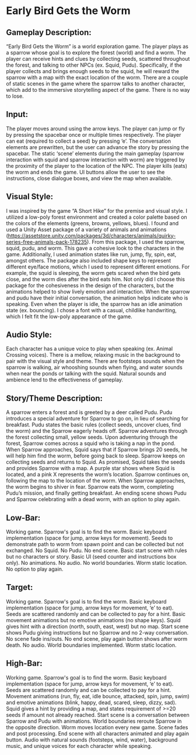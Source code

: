 # Early Bird Gets the Worm

## Gameplay Description:

“Early Bird Gets the Worm” is a world exploration game. The player plays as a sparrow whose goal is to explore the forest (world) and find a worm. The player can receive hints and clues by collecting seeds, scattered throughout the forest, and talking to other NPCs (ex. Squid, Pudu). Specifically, if the player collects and brings enough seeds to the squid, he will reward the sparrow with a map with the exact location of the worm. There are a couple of static scenes in the game where the sparrow talks to another character, which add to the immersive storytelling aspect of the game. There is no way to lose. 

## Input:

The player moves around using the arrow keys. The player can jump or fly by pressing the spacebar once or multiple times respectively. The player can eat (required to collect a seed) by pressing ‘e’. The conversation elements are prewritten, but the user can advance the story by pressing the spacebar. The static ‘scene’ elements during the main gameplay (sparrow interaction with squid and sparrow interaction with worm) are triggered by the proximity of the player to the location of the NPC. The player kills (eats) the worm and ends the game. UI buttons allow the user to see the instructions, close dialogue boxes, and view the map when available.

## Visual Style:

I was inspired by the game “A Short Hike” for the premise and visual style. I utilized a low-poly forest environment and created a color palette based on the colors of the elements (greens, browns, yellows, blues). I found and used a Unity Asset package of a variety of animals and animations (https://assetstore.unity.com/packages/3d/characters/animals/quirky-series-free-animals-pack-178235). From this package, I used the sparrow, squid, pudu, and worm. This gave a cohesive look to the characters in the game. Additionally, I used animation states like run, jump, fly, spin, eat, amongst others. The package also included shape keys to represent different eye/face motions, which I used to represent different emotions. For example, the squid is sleeping, the worm gets scared when the bird gets close, and the worm dies after the bird eats him. Not only did I choose this package for the cohesiveness in the design of the characters, but the animations helped to show lively emotion and interaction. When the sparrow and pudu have their initial conversation, the animation helps indicate who is speaking. Even when the player is idle, the sparrow has an idle animation state (ex. bouncing). I chose a font with a casual, childlike handwriting, which I felt fit the low-poly appearance of the game.

## Audio Style:

Each character has a unique voice to play when speaking (ex. Animal Crossing voices). There is a mellow, relaxing music in the background to pair with the visual style and theme. There are footsteps sounds when the sparrow is walking, air whooshing sounds when flying, and water sounds when near the ponds or talking with the squid. Natural sounds and ambience lend to the effectiveness of gameplay.

## Story/Theme Description: 

A sparrow enters a forest and is greeted by a deer called Pudu. Pudu introduces a special adventure for Sparrow to go on, in lieu of searching for breakfast. Pudu states the basic rules (collect seeds, uncover clues, find the worm) and the Sparrow eagerly heads off.
Sparrow adventures through the forest collecting small, yellow seeds. Upon adventuring through the forest, Sparrow comes across a squid who is taking a nap in the pond. When Sparrow approaches, Squid says that if Sparrow brings 20 seeds, he will help him find the worm, before going back to sleep. Sparrow keeps on collecting seeds and returns to Squid. As promised, Squid takes the seeds and provides Sparrow with a map. A purple star shows where Squid is located, and a pink X represents the worm’s location. Sparrow continues on, following the map to the location of the worm. When Sparrow approaches, the worm begins to shiver in fear. Sparrow eats the worm, completing Pudu’s mission, and finally getting breakfast. An ending scene shows Pudu and Sparrow celebrating with a dead worm, with an option to  play again.

## Low-Bar: 

Working game. Sparrow's goal is to find the worm. Basic keyboard implementation (space for jump, arrow keys for movement). Seeds to demonstrate path to worm from spawn point and can be collected but not exchanged. No Squid. No Pudu. No end scene. Basic start scene with rules but no characters or story. Basic UI (seed counter and instructions box only). No animations. No audio. No world boundaries. Worm static location. No option to play again.

## Target:

Working game. Sparrow's goal is to find the worm. Basic keyboard implementation (space for jump, arrow keys for movement, ‘e’ to eat). Seeds are scattered randomly and can be collected to pay for a hint. Basic movement animations but no emotive animations (no shape keys). Squid gives hint with a direction (north, south, east, west) but no map. Start scene shows Pudu giving instructions but no Sparrow and no 2-way conversation. No scene fade ins/outs. No end scene, play again button shows after worm death. No audio. World boundaries implemented. Worm static location. 

## High-Bar:

Working game. Sparrow's goal is to find the worm. Basic keyboard implementation (space for jump, arrow keys for movement, ‘e’ to eat). Seeds are scattered randomly and can be collected to pay for a hint. Movement animations (run, fly, eat, idle bounce, attacked, spin, jump, swim) and emotive animations (blink, happy, dead, scared, sleep, dizzy, sad). Squid gives a hint by providing a map, and states requirement of >=20 seeds if amount not already reached. Start scene is a conversation between Sparrow and Pudu with animations. World boundaries reroute Sparrow in the opposite direction. Worm moves location every new game. Scene fades and post processing. End scene with all characters animated and play again button. Audio with natural sounds (footsteps, wind, water), background music, and unique voices for each character while speaking.
